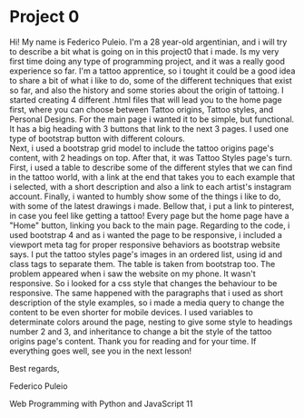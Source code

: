 # Project 0
Hi!
My name is Federico Puleio. I'm a 28 year-old argentinian, and i will try to describe a bit what is going on in this project0 that i made.
Is my very first time doing any type of programming project, and it was a really good experience so far.
I'm a tattoo apprentice, so i tought it could be a good idea to share a bit of what i like to do, some of the different techniques that exist so far, and also the history and some stories about the origin of tattoing.
I started creating 4 different .html files that will lead you to the home page first, where you can choose between Tattoo origins, Tattoo styles, and Personal Designs.
For the main page i wanted it to be simple, but functional. It has a big heading with 3 buttons that link to the next 3 pages. I used one type of bootstrap button with different colours.   
Next, i used a bootstrap grid model to include the tattoo origins page's content, with 2 headings on top.
After that, it was Tattoo Styles page's turn. First, i used a table to describe some of the different styles that we can find in the tattoo world, with a link at the end that takes you to each example that i selected, with a short description and also a link to each artist's instagram account.
Finally, i wanted to humbly show some of the things i like to do, with some of the latest drawings i made. Bellow that, i put a link to pinterest, in case you feel like getting a tattoo!
Every page but the home page have a "Home" button, linking you back to the main page.
Regarding to the code, i used bootstrap 4 and as i wanted the page to be responsive, i included a viewport meta tag for proper responsive behaviors as bootstrap website says.
I put the tattoo styles page's images in an ordered list, using id and class tags to separate them.
The table is taken from bootstrap too. The problem appeared when i saw the website on my phone. It wasn't responsive. So i looked for a css style that changes the behaviour to be responsive.
The same happened with the paragraphs that i used as short description of the style examples, so i made a media query to change the content to be even shorter for mobile devices.
I used variables to determinate colors around the page, nesting to give some style to headings number 2 and 3, and inheritance to change a bit the style of the tattoo origins page's content.
Thank you for reading and for your time.
If everything goes well, see you in the next lesson!

Best regards,

Federico Puleio


Web Programming with Python and JavaScript
11
